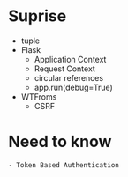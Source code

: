 # Suprise

- tuple
- Flask
    - Application Context
    - Request Context
    - circular references
    - app.run(debug=True)
- WTFroms
    - CSRF

# Need to know
    - Token Based Authentication
